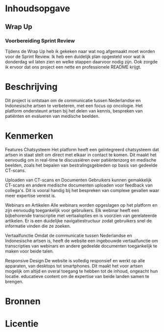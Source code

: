 <h1> Inhoudsopgave </h1>

<h2> Wrap Up </h2>

<h3> Voorbereiding Sprint Review </h3>

Tijdens de Wrap Up heb ik gekeken naar wat nog afgemaakt moet worden voor de Sprint Review. Ik heb een duidelijk plan opgesteld voor wat ik donderdag wil laten zien en welke stappen daarvoor nodig zijn. Ook zorgde ik ervoor dat ons project een nette en professionele README krijgt.

<h1>Beschrijving</h1> 

Dit project is ontstaan om de communicatie tussen Nederlandse en Indonesische artsen te verbeteren, met een focus op oncologie. Het platform ondersteunt artsen bij het delen van kennis, bespreken van patiënten en evalueren van medische beelden.

<h1> Kenmerken </h1>
Features Chatsysteem Het platform heeft een geïntegreerd chatsysteem dat artsen in staat stelt om direct met elkaar in contact te komen. Dit maakt het eenvoudig om in real-time te discussiëren over patiëntenzorg en medische beelden, zoals het bepalen van bestralingsgebieden op basis van gedeelde CT-scans.

Uploaden van CT-scans en Documenten Gebruikers kunnen gemakkelijk CT-scans en andere medische documenten uploaden voor feedback van collega's. Dit is vooral handig bij het bespreken van complexe gevallen waar meer expertise vereist is.

Webinars en Artikelen Alle webinars worden opgeslagen op het platform en zijn eenvoudig toegankelijk voor gebruikers. Elk webinar heeft een bijbehorende transcriptie met vertaalopties en is voorzien van gerelateerde artikelen. Er is een duidelijke navigatiestructuur zodat gebruikers snel de informatie vinden die ze zoeken.

Vertaalfunctie Omdat de communicatie tussen Nederlandse en Indonesische artsen is, heeft de website een ingebouwde vertaalfunctie om transcripties van webinars en andere gedeelde documenten toegankelijk te maken voor beide talen.

Responsive Design De website is volledig responsief en werkt op alle apparaten, van desktops tot smartphones. Dit maakt het voor artsen mogelijk om altijd en overal toegang te hebben tot de inhoud, ongeacht hun locatie. educatieve content om de expertise van beide landen samen te brengen.

<h1> Bronnen </h1>
<h1> Licentie </h1>
